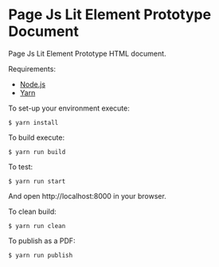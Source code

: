 # Page Js Lit Element Prototype Document

Page Js Lit Element Prototype HTML document.

Requirements:

  * [Node.js](http://nodejs.org/)
  * [Yarn](https://yarnpkg.com/)

To set-up your environment execute:

    $ yarn install

To build execute:

    $ yarn run build

To test:

    $ yarn run start

And open http://localhost:8000 in your browser.

To clean build:

    $ yarn run clean

To publish as a PDF:

    $ yarn run publish

